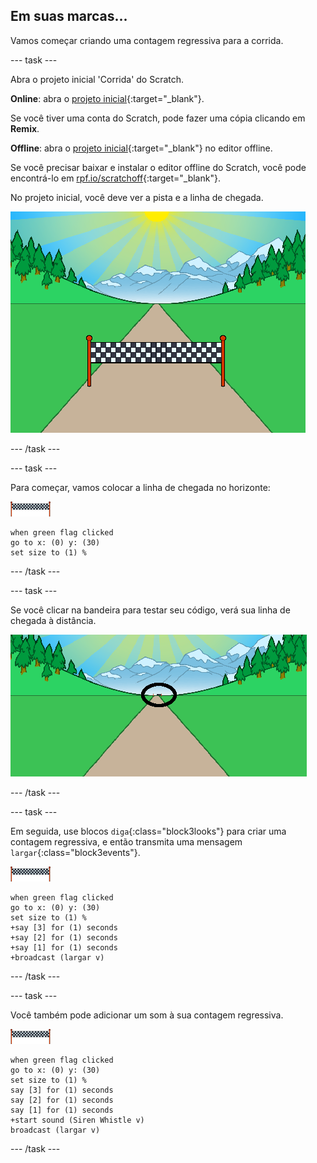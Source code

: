 ## Em suas marcas...

Vamos começar criando uma contagem regressiva para a corrida.

--- task ---

Abra o projeto inicial 'Corrida' do Scratch.

**Online**: abra o [projeto inicial](https://scratch.mit.edu/projects/406798245){:target="_blank"}.

Se você tiver uma conta do Scratch, pode fazer uma cópia clicando em **Remix**.

**Offline**: abra o [projeto inicial](http://rpf.io/p/pt-BR/sprint-go){:target="_blank"} no editor offline.

Se você precisar baixar e instalar o editor offline do Scratch, você pode encontrá-lo em [rpf.io/scratchoff](http://rpf.io/scratchoff){:target="_blank"}.

No projeto inicial, você deve ver a pista e a linha de chegada.

![projetos iniciais](images/sprint-starter.png)

--- /task ---

--- task ---

Para começar, vamos colocar a linha de chegada no horizonte:

![ator linha de chegada](images/finish-line-sprite.png)

```blocks3
when green flag clicked
go to x: (0) y: (30)
set size to (1) %
```

--- /task ---

--- task ---

Se você clicar na bandeira para testar seu código, verá sua linha de chegada à distância.

![linha de chegada à distância](images/sprint-line-start-test-annotated.png)

--- /task ---

--- task ---

Em seguida, use blocos `diga`{:class="block3looks"} para criar uma contagem regressiva, e então transmita uma mensagem `largar`{:class="block3events"}.

![ator linha de chegada](images/finish-line-sprite.png)

```blocks3
when green flag clicked
go to x: (0) y: (30)
set size to (1) %
+say [3] for (1) seconds
+say [2] for (1) seconds
+say [1] for (1) seconds
+broadcast (largar v)
```

--- /task ---

--- task ---

Você também pode adicionar um som à sua contagem regressiva.

![ator linha de chegada](images/finish-line-sprite.png)

```blocks3
when green flag clicked
go to x: (0) y: (30)
set size to (1) %
say [3] for (1) seconds
say [2] for (1) seconds
say [1] for (1) seconds
+start sound (Siren Whistle v)
broadcast (largar v)
```

--- /task ---
